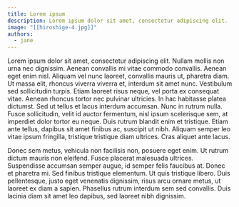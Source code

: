 ```yaml
---
title: Lorem ipsum
description: Lorem ipsum dolor sit amet, consectetur adipiscing elit.
image: "[[hiroshige-4.jpg]]"
authors:
  - jane
---
```


Lorem ipsum dolor sit amet, consectetur adipiscing elit. Nullam mollis non urna nec dignissim. Aenean convallis mi vitae commodo convallis. Aenean eget enim nisl. Aliquam vel nunc laoreet, convallis mauris ut, pharetra diam. Ut massa elit, rhoncus viverra viverra et, interdum sit amet nunc. Vestibulum sed sollicitudin turpis. Etiam laoreet risus neque, vel porta ex consequat vitae. Aenean rhoncus tortor nec pulvinar ultricies. In hac habitasse platea dictumst. Sed ut tellus et lacus interdum accumsan. Nunc in rutrum nulla. Fusce sollicitudin, velit id auctor fermentum, nisl ipsum scelerisque sem, at imperdiet dolor tortor eu neque. Duis rutrum blandit enim et tristique. Etiam ante tellus, dapibus sit amet finibus ac, suscipit ut nibh. Aliquam semper leo vitae ipsum fringilla, tristique tristique diam ultrices. Cras aliquet ante lacus.

Donec sem metus, vehicula non facilisis non, posuere eget enim. Ut rutrum dictum mauris non eleifend. Fusce placerat malesuada ultrices. Suspendisse accumsan semper augue, id semper felis faucibus at. Donec et pharetra mi. Sed finibus tristique elementum. Ut quis tristique libero. Duis pellentesque, justo eget venenatis dignissim, risus arcu ornare metus, ut laoreet ex diam a sapien. Phasellus rutrum interdum sem sed convallis. Duis lacinia diam sit amet leo dapibus, sed laoreet nibh dignissim.

